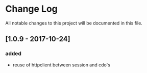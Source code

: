 # Change Log
All notable changes to this project will be documented in this file.

## [1.0.9 - 2017-10-24]
### added
- reuse of httpclient between session and cdo's